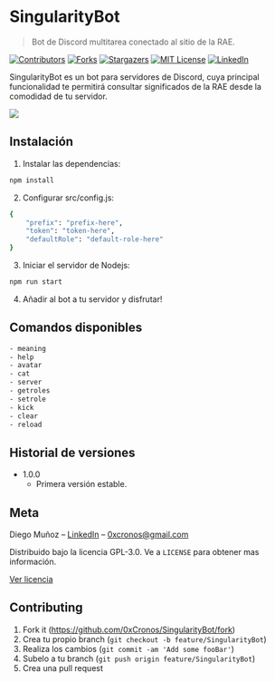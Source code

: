 # SingularityBot
> Bot de Discord multitarea conectado al sitio de la RAE.

[![Contributors][contributors-shield]][contributors-url]
[![Forks][forks-shield]][forks-url]
[![Stargazers][stars-shield]][stars-url]
[![MIT License][license-shield]][license-url]
[![LinkedIn][linkedin-shield]][linkedin-url]

SingularityBot es un bot para servidores de Discord, cuya principal funcionalidad te permitirá consultar significados
de la RAE desde la comodidad de tu servidor.

![](https://i.ibb.co/3ktPqnS/meaning.png)

## Instalación

1) Instalar las dependencias:

```sh
npm install
```

2) Configurar src/config.js:

```sh
{
    "prefix": "prefix-here",
    "token": "token-here",
    "defaultRole": "default-role-here"
}
```

3) Iniciar el servidor de Nodejs:

```sh
npm run start
```

4) Añadir al bot a tu servidor y disfrutar!


## Comandos disponibles

```sh
- meaning
- help
- avatar
- cat
- server
- getroles
- setrole
- kick
- clear
- reload
```

## Historial de versiones

* 1.0.0
    * Primera versión estable.

## Meta

Diego Muñoz – [LinkedIn](linkedin.com/in/diegomuñozm) – 0xcronos@gmail.com

Distribuido bajo la licencia GPL-3.0. Ve a ``LICENSE`` para obtener mas información.

[Ver licencia](https://github.com/0xCronos/SingularityBot/blob/master/LICENSE)

## Contributing

1. Fork it (<https://github.com/0xCronos/SingularityBot/fork>)
2. Crea tu propio branch (`git checkout -b feature/SingularityBot`)
3. Realiza los cambios (`git commit -am 'Add some fooBar'`)
4. Subelo a tu branch (`git push origin feature/SingularityBot`)
5. Crea una pull request


<!-- MARKDOWN LINKS & IMAGES -->
<!-- https://www.markdownguide.org/basic-syntax/#reference-style-links -->
[contributors-shield]: https://img.shields.io/github/contributors/0xCronos/SingularityBot.svg?style=for-the-badge
[contributors-url]: https://github.com/0xCronos/SingularityBot/graphs/contributors
[forks-shield]: https://img.shields.io/github/forks/0xCronos/SingularityBot.svg?style=for-the-badge
[forks-url]: https://github.com/0xCronos/SingularityBot/network/members
[stars-shield]: https://img.shields.io/github/stars/0xCronos/SingularityBot.svg?style=for-the-badge
[stars-url]: https://github.com/0xCronos/SingularityBot/stargazers
[license-shield]: https://img.shields.io/github/license/0xCronos/SingularityBot.svg?style=for-the-badge
[license-url]: https://github.com/0xCronos/SingularityBot/blob/master/LICENSE
[linkedin-shield]: https://img.shields.io/badge/-LinkedIn-black.svg?style=for-the-badge&logo=linkedin&colorB=555
[linkedin-url]: https://linkedin.com/in/diegomuñozm
